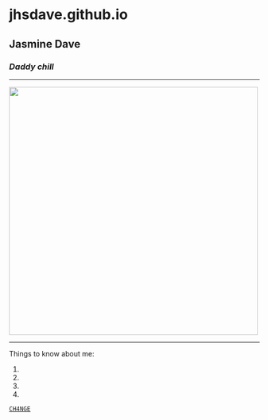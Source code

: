# jhsdave.github.io
Jasmine Dave 
---
### *Daddy chill*
---
<img src="https://user-images.githubusercontent.com/122240967/212249882-9c2791dc-f98c-4daf-92c9-e8cd2dcd1a90.png" width="500" height="500">


---
Things to know about me:

1. 
2. 
3.
4.

[`CH4NGE`](https://www.youtube.com/watch?v=LbO4pg_LHUI&list=RDLbO4pg_LHUI&start_radio=1)









